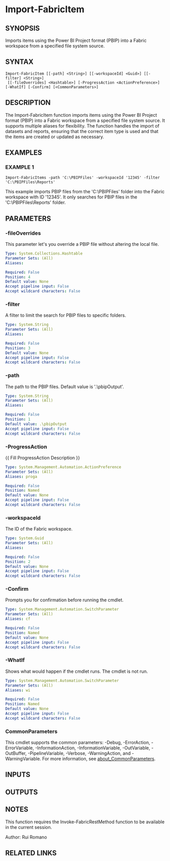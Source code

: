 ﻿---
external help file: FabricTools-help.xml
Module Name: FabricTools
online version: https://learn.microsoft.com/en-us/rest/api/fabric/eventhouse/items/list-eventhouses?tabs=HTTP
schema: 2.0.0
---

# Import-FabricItem

## SYNOPSIS
Imports items using the Power BI Project format (PBIP) into a Fabric workspace from a specified file system source.

## SYNTAX

```
Import-FabricItem [[-path] <String>] [[-workspaceId] <Guid>] [[-filter] <String>]
 [[-fileOverrides] <Hashtable>] [-ProgressAction <ActionPreference>] [-WhatIf] [-Confirm] [<CommonParameters>]
```

## DESCRIPTION
The Import-FabricItem function imports items using the Power BI Project format (PBIP) into a Fabric workspace from a specified file system source.
It supports multiple aliases for flexibility.
The function handles the import of datasets and reports, ensuring that the correct item type is used and that the items are created or updated as necessary.

## EXAMPLES

### EXAMPLE 1
```
Import-FabricItems -path 'C:\PBIPFiles' -workspaceId '12345' -filter 'C:\PBIPFiles\Reports'
```

This example imports PBIP files from the 'C:\PBIPFiles' folder into the Fabric workspace with ID '12345'.
It only searches for PBIP files in the 'C:\PBIPFiles\Reports' folder.

## PARAMETERS

### -fileOverrides
This parameter let's you override a PBIP file without altering the local file.

```yaml
Type: System.Collections.Hashtable
Parameter Sets: (All)
Aliases:

Required: False
Position: 4
Default value: None
Accept pipeline input: False
Accept wildcard characters: False
```

### -filter
A filter to limit the search for PBIP files to specific folders.

```yaml
Type: System.String
Parameter Sets: (All)
Aliases:

Required: False
Position: 3
Default value: None
Accept pipeline input: False
Accept wildcard characters: False
```

### -path
The path to the PBIP files.
Default value is '.\pbipOutput'.

```yaml
Type: System.String
Parameter Sets: (All)
Aliases:

Required: False
Position: 1
Default value: .\pbipOutput
Accept pipeline input: False
Accept wildcard characters: False
```

### -ProgressAction
{{ Fill ProgressAction Description }}

```yaml
Type: System.Management.Automation.ActionPreference
Parameter Sets: (All)
Aliases: proga

Required: False
Position: Named
Default value: None
Accept pipeline input: False
Accept wildcard characters: False
```

### -workspaceId
The ID of the Fabric workspace.

```yaml
Type: System.Guid
Parameter Sets: (All)
Aliases:

Required: False
Position: 2
Default value: None
Accept pipeline input: False
Accept wildcard characters: False
```

### -Confirm
Prompts you for confirmation before running the cmdlet.

```yaml
Type: System.Management.Automation.SwitchParameter
Parameter Sets: (All)
Aliases: cf

Required: False
Position: Named
Default value: None
Accept pipeline input: False
Accept wildcard characters: False
```

### -WhatIf
Shows what would happen if the cmdlet runs.
The cmdlet is not run.

```yaml
Type: System.Management.Automation.SwitchParameter
Parameter Sets: (All)
Aliases: wi

Required: False
Position: Named
Default value: None
Accept pipeline input: False
Accept wildcard characters: False
```

### CommonParameters
This cmdlet supports the common parameters: -Debug, -ErrorAction, -ErrorVariable, -InformationAction, -InformationVariable, -OutVariable, -OutBuffer, -PipelineVariable, -Verbose, -WarningAction, and -WarningVariable. For more information, see [about_CommonParameters](http://go.microsoft.com/fwlink/?LinkID=113216).

## INPUTS

## OUTPUTS

## NOTES
This function requires the Invoke-FabricRestMethod function to be available in the current session.

Author: Rui Romano

## RELATED LINKS
